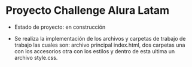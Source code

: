 <h1>Proyecto Challenge  Alura Latam</h1>

- Estado de proyecto: en construcción 

- Se realiza la implementación de los archivos y carpetas de trabajo de trabajo las cuales son: archivo principal index.html, dos carpetas una con los accesorios otra con los estilos y dentro de esta ultima un archivo style.css.